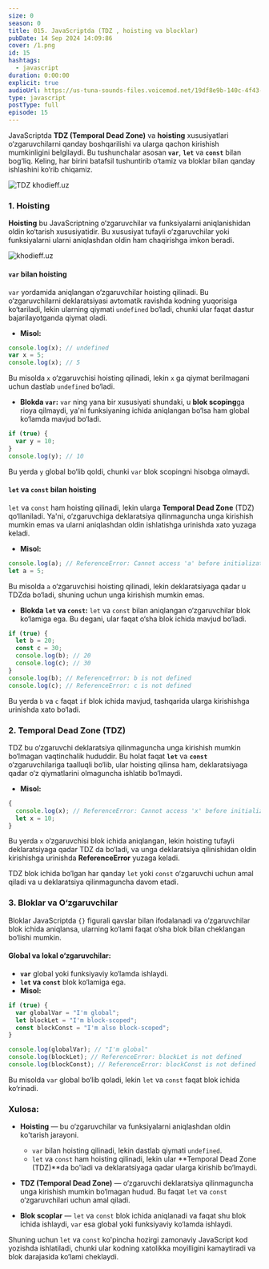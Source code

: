 ```yaml
---
size: 0
season: 0
title: 015. JavaScriptda (TDZ , hoisting va blocklar)
pubDate: 14 Sep 2024 14:09:86
cover: /1.png
id: 15
hashtags:
  - javascript
duration: 0:00:00
explicit: true
audioUrl: https://us-tuna-sounds-files.voicemod.net/19df8e9b-140c-4f43-8c0e-09c162821765-1658350707858.mp3
type: javascript
postType: full
episode: 15
---
```


JavaScriptda **TDZ (Temporal Dead Zone)** va **hoisting** xususiyatlari o‘zgaruvchilarni qanday boshqarilishi va ularga qachon kirishish mumkinligini belgilaydi. Bu tushunchalar asosan **`var`**, **`let`** va **`const`** bilan bog‘liq. Keling, har birini batafsil tushuntirib o‘tamiz va bloklar bilan qanday ishlashini ko‘rib chiqamiz.

![TDZ khodieff.uz](https://miro.medium.com/v2/resize:fit:1400/1*Nvxnq-bqM1iyTqwO_clFYQ.jpeg "TDZ khodieff.uz")

### 1. **Hoisting**

**Hoisting** bu JavaScriptning o‘zgaruvchilar va funksiyalarni aniqlanishidan oldin ko‘tarish xususiyatidir. Bu xususiyat tufayli o‘zgaruvchilar yoki funksiyalarni ularni aniqlashdan oldin ham chaqirishga imkon beradi.

![khodieff.uz](https://i.ytimg.com/vi/EvfRXyKa_GI/maxresdefault.jpg "khodieff.uz HOISTING")

#### **`var` bilan hoisting**

`var` yordamida aniqlangan o‘zgaruvchilar hoisting qilinadi. Bu o‘zgaruvchilarni deklaratsiyasi avtomatik ravishda kodning yuqorisiga ko‘tariladi, lekin ularning qiymati `undefined` bo‘ladi, chunki ular faqat dastur bajarilayotganda qiymat oladi.

- **Misol:**

```javascript
console.log(x); // undefined
var x = 5;
console.log(x); // 5
```

Bu misolda `x` o‘zgaruvchisi hoisting qilinadi, lekin `x` ga qiymat berilmagani uchun dastlab `undefined` bo‘ladi.

- **Blokda `var`:**
  `var` ning yana bir xususiyati shundaki, u **blok scoping**ga rioya qilmaydi, ya'ni funksiyaning ichida aniqlangan bo‘lsa ham global ko‘lamda mavjud bo‘ladi.

```javascript
if (true) {
  var y = 10;
}
console.log(y); // 10
```

Bu yerda `y` global bo‘lib qoldi, chunki `var` blok scopingni hisobga olmaydi.

#### **`let` va `const` bilan hoisting**

`let` va `const` ham hoisting qilinadi, lekin ularga **Temporal Dead Zone** (TDZ) qo‘llaniladi. Ya'ni, o‘zgaruvchiga deklaratsiya qilinmaguncha unga kirishish mumkin emas va ularni aniqlashdan oldin ishlatishga urinishda xato yuzaga keladi.

- **Misol:**

```javascript
console.log(a); // ReferenceError: Cannot access 'a' before initialization
let a = 5;
```

Bu misolda `a` o‘zgaruvchisi hoisting qilinadi, lekin deklaratsiyaga qadar u TDZda bo‘ladi, shuning uchun unga kirishish mumkin emas.

- **Blokda `let` va `const`:**
  `let` va `const` bilan aniqlangan o‘zgaruvchilar blok ko‘lamiga ega. Bu degani, ular faqat o‘sha blok ichida mavjud bo‘ladi.

```javascript
if (true) {
  let b = 20;
  const c = 30;
  console.log(b); // 20
  console.log(c); // 30
}
console.log(b); // ReferenceError: b is not defined
console.log(c); // ReferenceError: c is not defined
```

Bu yerda `b` va `c` faqat `if` blok ichida mavjud, tashqarida ularga kirishishga urinishda xato bo‘ladi.

### 2. **Temporal Dead Zone (TDZ)**

TDZ bu o‘zgaruvchi deklaratsiya qilinmaguncha unga kirishish mumkin bo‘lmagan vaqtinchalik hududdir. Bu holat faqat **`let`** va **`const`** o‘zgaruvchilariga taalluqli bo‘lib, ular hoisting qilinsa ham, deklaratsiyaga qadar o‘z qiymatlarini olmaguncha ishlatib bo‘lmaydi.

- **Misol:**

```javascript
{
  console.log(x); // ReferenceError: Cannot access 'x' before initialization
  let x = 10;
}
```

Bu yerda `x` o‘zgaruvchisi blok ichida aniqlangan, lekin hoisting tufayli deklaratsiyaga qadar TDZ da bo‘ladi, va unga deklaratsiya qilinishidan oldin kirishishga urinishda **ReferenceError** yuzaga keladi.

TDZ blok ichida bo‘lgan har qanday `let` yoki `const` o‘zgaruvchi uchun amal qiladi va u deklaratsiya qilinmaguncha davom etadi.

### 3. **Bloklar va O‘zgaruvchilar**

Bloklar JavaScriptda `{}` figurali qavslar bilan ifodalanadi va o‘zgaruvchilar blok ichida aniqlansa, ularning ko‘lami faqat o‘sha blok bilan cheklangan bo‘lishi mumkin.

#### **Global va lokal o‘zgaruvchilar**:

- **`var`** global yoki funksiyaviy ko‘lamda ishlaydi.
- **`let` va `const`** blok ko‘lamiga ega.
- **Misol:**

```javascript
if (true) {
  var globalVar = "I'm global";
  let blockLet = "I'm block-scoped";
  const blockConst = "I'm also block-scoped";
}

console.log(globalVar); // "I'm global"
console.log(blockLet); // ReferenceError: blockLet is not defined
console.log(blockConst); // ReferenceError: blockConst is not defined
```

Bu misolda `var` global bo‘lib qoladi, lekin `let` va `const` faqat blok ichida ko‘rinadi.

### Xulosa:

- **Hoisting** — bu o‘zgaruvchilar va funksiyalarni aniqlashdan oldin ko'tarish jarayoni.

  - `var` bilan hoisting qilinadi, lekin dastlab qiymati `undefined`.
  - `let` va `const` ham hoisting qilinadi, lekin ular **Temporal Dead Zone (TDZ)**da bo'ladi va deklaratsiyaga qadar ularga kirishib bo‘lmaydi.

- **TDZ (Temporal Dead Zone)** — o‘zgaruvchi deklaratsiya qilinmaguncha unga kirishish mumkin bo‘lmagan hudud. Bu faqat `let` va `const` o‘zgaruvchilari uchun amal qiladi.
- **Blok scoplar** — `let` va `const` blok ichida aniqlanadi va faqat shu blok ichida ishlaydi, `var` esa global yoki funksiyaviy ko‘lamda ishlaydi.

Shuning uchun `let` va `const` ko'pincha hozirgi zamonaviy JavaScript kod yozishda ishlatiladi, chunki ular kodning xatolikka moyilligini kamaytiradi va blok darajasida ko‘lami cheklaydi.
